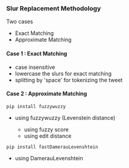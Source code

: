 ### Slur Replacement Methodology

Two cases
- Exact Matching
- Approximate Matching


#### Case 1 : Exact Matching

- case insensitive
- lowercase the slurs for exact matching
- splitting by 'space' for tokenizing the tweet

#### Case 2 : Approximate Matching
```
pip install fuzzywuzzy
```
- using fuzzywuzzy (Levenstein distance)

  - using fuzzy score
  - using edit distance


 
```
pip install fastDamerauLevenshtein
```
  
- using DamerauLevenshtein
